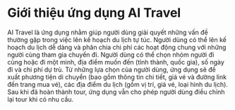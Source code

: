 # Giới thiệu ứng dụng AI Travel
AI Travel là ứng dụng nhằm giúp người dùng giải quyết những vấn đề thường gặp trong việc lên kế hoạch du lịch tự túc. Người dùng có thể lên kế hoạch du lịch dễ dàng và phân chia chi phí các hoạt động chung với những người cùng tham gia chuyến đi. Người dùng có thể chọn nhóm người đi cùng hoặc đi một mình, địa điểm muốn đến (tỉnh thành, quốc gia), số ngày đi và chi phí dự trù. Từ những lựa chọn của người dùng, ứng dụng sẽ đề xuất phương tiện di chuyển (bao gồm thông tin chi tiết, giá vé và đường link đến trang mua vé), các địa điểm du lịch (gồm vị trí, giá vé, loại hình du lịch). Sau khi đã hoàn thành tour, ứng dụng vẫn cho phép người dùng điều chỉnh lại tour khi có nhu cầu.

